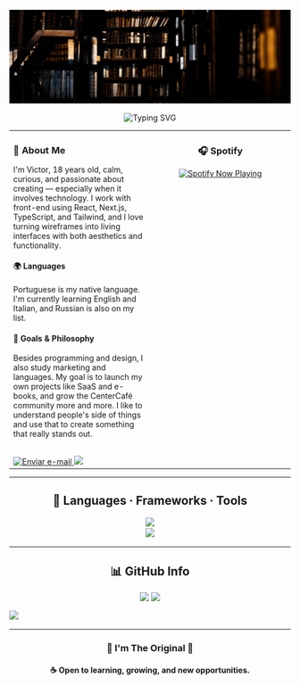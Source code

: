 <!-- Banner -->
<p align="center">
  <img src=".github/workflows/Hello!.gif" alt="Contribution Snake" />
</p>

<!-- Título animado -->
<p align="center">
  <img src="https://readme-typing-svg.demolab.com/?lines=%20+%20;Nice+To+Meet+You!&center=true&width=500&height=50" alt="Typing SVG" />
</p>

<!-- Sobre mim + Spotify -->
<table>
  <tr>
    <td align="left" width="50%" valign="top">
      <h3>👤 About Me</h3>
      <p>I'm Victor, 18 years old, calm, curious, and passionate about creating — especially when it involves technology. I work with front-end using React, Next.js, TypeScript, and Tailwind, and I love turning wireframes into living interfaces with both aesthetics and functionality.</p>
      <h4>🌍 Languages</h4>
      <p>Portuguese is my native language. I'm currently learning English and Italian, and Russian is also on my list.</p>
      <h4>🎯 Goals & Philosophy</h4>
      <p>Besides programming and design, I also study marketing and languages. My goal is to launch my own projects like SaaS and e-books, and grow the CenterCafé community more and more. I like to understand people's side of things and use that to create something that really stands out.</p>
      <br/>
      <a href="mailto:victormts.oficial@gmail.com" target="_blank"><img src="https://img.shields.io/badge/Email-EA4335?style=for-the-badge&logo=gmail&logoColor=white" alt="Enviar e-mail" /> </a>
      <a href="https://discord.gg/TTAaaU7hwr" target="_blank"><img src="https://img.shields.io/badge/Discord-7289DA?style=for-the-badge&logo=discord&logoColor=white" /></a>
  </td>
    <td align="center" width="50%" valign="top">
      <h3>🎧 Spotify</h3>
      <a href="https://open.spotify.com/intl-pt/track/2muI2ZlXv8AVeoB2cE5kTl?si=00ce1820add74bdc" target="_blank">
        <img src="https://spotify-github-profile.kittinanx.com/api/view?uid=31mdnuapaap4u533qkrm3l46jkku&cover_image=true&theme=default&show_offline=false&background_color=121212&interchange=false&bar_color=53b14f&bar_color_cover=false" alt="Spotify Now Playing" />
      </a>
    </td>
  </tr>
</table>

---

<!-- Habilidades -->
<h2 align="center">🧠 Languages · Frameworks · Tools</h2>

<p align="center">
  <img src="https://skillicons.dev/icons?i=html,css,js,ts,react,nextjs,python,threejs" /><br/>
  <img src="https://skillicons.dev/icons?i=figma,ps,vscode,github,git,pnpm,discordjs" />
</p>

---

<!-- Stats -->
<h2 align="center">📊 GitHub Info</h2>

<p align="center">
  <img src="https://github-readme-stats.vercel.app/api?username=SoulHiro&show_icons=true&theme=dark" height="165" />
  <img src="https://streak-stats.demolab.com/?user=SoulHiro&theme=dark" height="165" />
</p>

<!-- <p align="center">
  <img src="https://raw.githubusercontent.com/SoulHiro/SoulHiro/output/github-snake-dark.svg" alt="Contribution Snake" />
</p> -->

<p>
  <img src="https://pacman.abozanona.me?username=SoulHiro" />
</p>

---

<h3 align="center">💎 I'm The Original 💎</h3>

<h4 align="center">☕ Open to learning, growing, and new opportunities.</h4>
